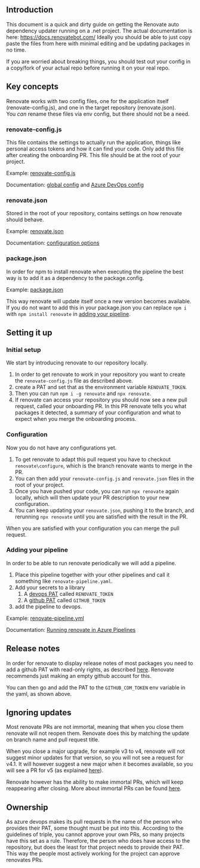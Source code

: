 ## Introduction

This document is a quick and dirty guide on getting the Renovate auto dependency updater running on a .net project. The actual documentation is here: https://docs.renovatebot.com/
Ideally you should be able to just copy paste the files from here with minimal editing and be updating packages in no time.

If you are worried about breaking things, you should test out your config in a copy/fork of your actual repo before running it on your real repo.

## Key concepts

Renovate works with two config files, one for the application itself (renovate-config.js), and one in the target repository (renovate.json).\
You *can* rename these files via env config, but there should not be a need.


### renovate-config.js
This file contains the settings to actually run the application, things like personal access tokens and how it can find your code.
Only add this file after creating the onboarding PR.
This file should be at the root of your project.

Example: [renovate-config.js](renovate-config.js)

Documentation: [global config](https://docs.renovatebot.com/getting-started/running/#global-config) and [Azure DevOps config](https://docs.renovatebot.com/modules/platform/azure/#create-a-configjs-file)

### renovate.json
Stored in the root of your repository, contains settings on how renovate should behave.

Example: [renovate.json](renovate.json)

Documentation: [configuration options](https://docs.renovatebot.com/configuration-options/)

### package.json
In order for npm to install renovate when executing the pipeline the best way is to add it as a dependency to the package.config.

Example: [package.json](package.json)

This way renovate will update itself once a new version becomes available.
If you do not want to add this in your package.json you can replace `npm i` with `npm install renovate` in  [adding your pipeline](#adding-your-pipeline).

## Setting it up

### Initial setup
We start by introducing renovate to our repository locally.
1. In order to get renovate to work in your repository you want to create the `renovate-config.js` file as described above.
2. create a PAT and set that as the environment variable `RENOVATE_TOKEN`.
3. Then you can run `npm i -g renovate` and `npx renovate`. 
4. If renovate can access your repository you should now see a new pull request, called your onboarding PR.
In this PR renovate tells you what packages it detected, a summary of your configuration and what to expect when you merge the onboarding process.

### Configuration
Now you do not have any configurations yet. 
1. To get renovate to adapt this pull request you have to checkout `renovate\configure`, which is the branch renovate wants to merge in the PR. 
2. You can then add your `renovate-config.js` and `renovate.json` files in the root of your project.
3. Once you have pushed your code, you can run `npx renovate` again locally, which will then update your PR description to your new configuration.
4. You can keep updating your `renovate.json`, pushing it to the branch, and rerunning `npx renovate` until you are satisfied with the result in the PR.

When you are satisfied with your configuration you can merge the pull request.

### Adding your pipeline
In order to be able to run renovate periodically we will add a pipeline.
1. Place this pipeline together with your other pipelines and call it something like `renovate-pipeline.yaml`.
2. Add your secrets to a library
   1.  A [devops PAT](#ownership) called `RENOVATE_TOKEN`
   2.  A [github PAT](#release-notes) called `GITHUB_TOKEN`
3. add the pipeline to devops.

Example: [renovate-pipeline.yml](renovate-pipeline.yml)

Documentation: [Running renovate in Azure Pipelines](https://docs.renovatebot.com/modules/platform/azure/#create-a-configjs-file)

## Release notes
In order for renovate to display release notes of most packages you need to add a github PAT with read-only rights, as described [here](https://docs.renovatebot.com/getting-started/running/#githubcom-token-for-changelogs).
Renovate recommends just making an empty github account for this.

You can then go and add the PAT to the `GITHUB_COM_TOKEN` env variable in the yaml, as shown above.

## Ignoring updates
Most renovate PRs are not immortal, meaning that when you close them renovate will not reopen them.
Renovate does this by matching the update on branch name and pull request title.

When you close a major upgrade, for example v3 to v4, renovate will not suggest minor updates for that version, so you will not see a request for v4.1.
It will however suggest a new major when it becomes available, so you will see a PR for v5 (as explained [here](https://docs.renovatebot.com/key-concepts/pull-requests/#normal-prs)).

Renovate however has the ability to make immortal PRs, which will keep reappearing after closing. 
More about immortal PRs can be found [here](https://docs.renovatebot.com/key-concepts/pull-requests/#immortal-prs).

## Ownership
As azure devops makes its pull requests in the name of the person who provides their PAT, some thought must be put into this.
According to the guidelines of triple, you cannot approve your own PRs, so many projects have this set as a rule.
Therefore, the person who does have access to the repository, but does the least for that project needs to provide their PAT.
This way the people most actively working for the project can approve renovates PRs.